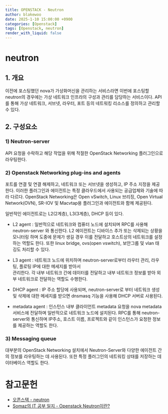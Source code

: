 ```yaml
---
title: OPENSTACK - Neutron
author: blakewoo
date: 2025-1-10 15:00:00 +0900
categories: [Openstack]
tags: [Openstack, neutron] 
render_with_liquid: false
---
```


# neutron
## 1. 개요
이전에 포스팅했던 nova가 가상화머신을 관리하는 서비스라면 이번에 포스팅할 neutron의 경우에는
가상 네트워크 인프라의 구성과 관리를 담당하는 서비스이다.
API를 통해 가상 네트워크, 서브넷, 라우터, 포트 등의 네트워킹 리소스를 정의하고 관리할 수 있다.

## 2. 구성요소

### 1) Neutron-server
API 요청을 수락하고 해당 작업을 위해 적절한 OpenStack Networking 플러그인으로 라우팅한다.

### 2) Openstack Networking plug-ins and agents
포트를 연결 및 연결 해제하고, 네트워크 또는 서브넷을 생성하고, IP 주소 지정을 제공한다.
이러한 플러그인과 에이전트는 특정 클라우드에서 사용되는 공급업체와 기술에 따라 다르다.
OpenStack Networking은 Open vSwitch, Linux 브리징, Open Virtual Network(OVN),
SR-IOV 및 Macvtap용 플러그인과 에이전트와 함께 제공된다.

일반적인 에이전트로는 L2(2계층), L3(3계층), DHCP 등이 있다.

- L2 agent : 일반적으로 네트워크와 컴퓨터 노드에 설치되며 RPC를 사용해 neutron-server 와 통신한다.
  L2 에이전트는 디바이스 추가 또는 삭제되는 상황을 모니터링 하며 도중에 문제가 생길 경우 이를 전달하고 호스트상의
  네트워크를 설정하는 역할도 한다. 또한 linux bridge, ovs(open vswitch), 보안그룹 및 vlan 태깅도 처리할 수 있다.


- L3 agent : 네트워크 노드에 위치하며 neutron-server로부터 라우터 관리, 라우팅, 플로팅 IP에 대한 메세지를 받아서   
  관리한다. 각 내부 네트워크 간에 데이터를 전달하고 내부 네트워크 정보를 받아 외부 네트워크로 전달하는 역할도 수행한다.


- DHCP agent : IP 주소 할당에 사용되며, neutron-server로 부터 네트워크 생성 및 삭제에 대한 메세지를 받으면
  dnsmasq 기능을 사용해 DHCP 서버로 사용된다.


- metadata agent : 인스턴스 내부 클라이언트 metadata 요청을 nova metadata 서비스에 전달하며 일반적으로
  네트워크 노드에 설치된다. RPC를 통해 neutron-server와 통신하며 IP주소, 호스트 이름, 프로젝트와 같이 인스턴스가
  요청한 정보를 제공하는 역할도 한다.


### 3) Messaging queue
대부분의 OpenStack Networking 설치에서 Neutron-Server와 다양한 에이전트 간의 정보를 라우팅하는 데 사용된다.
또한 특정 플러그인의 네트워킹 상태를 저장하는 데이터베이스 역할도 한다.




# 참고문헌
- [오픈스택 - neutron](https://docs.openstack.org/neutron/latest/)
- [Somaz의 IT 공부 일지 - Openstack Neutron이란?](https://somaz.tistory.com/123)
